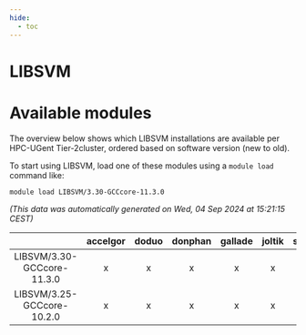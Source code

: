 ```yaml
---
hide:
  - toc
---
```


LIBSVM
======

# Available modules


The overview below shows which LIBSVM installations are available per HPC-UGent Tier-2cluster, ordered based on software version (new to old).

To start using LIBSVM, load one of these modules using a `module load` command like:

```shell
module load LIBSVM/3.30-GCCcore-11.3.0
```

*(This data was automatically generated on Wed, 04 Sep 2024 at 15:21:15 CEST)*  

| |accelgor|doduo|donphan|gallade|joltik|shinx|skitty|
| :---: | :---: | :---: | :---: | :---: | :---: | :---: | :---: |
|LIBSVM/3.30-GCCcore-11.3.0|x|x|x|x|x|-|x|
|LIBSVM/3.25-GCCcore-10.2.0|x|x|x|x|x|-|x|
